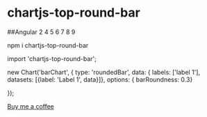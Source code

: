 # chartjs-top-round-bar

##Angular 2 4 5 6 7 8 9

npm i chartjs-top-round-bar

import 'chartjs-top-round-bar';

new Chart('barChart', {
        type: 'roundedBar',
        data: {
          labels: ['label 1'],
          datasets: [{label: 'Label 1', data}]},
        options: { barRoundness: 0.3}
        
 });


[Buy me a coffee](https://www.buymeacoffee.com/2VTGEtX)
